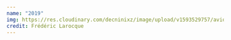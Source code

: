 ```yaml
---
name: "2019"
img: https://res.cloudinary.com/decninixz/image/upload/v1593529757/avion_cargo_site_web_full_res-0043_iixx85.jpg
credit: Frédéric Larocque
---
```

